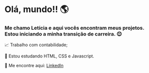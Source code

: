 # Olá, mundo!! :earth_americas:

### Me chamo Letícia e aqui vocês encontram meus projetos. Estou iniciando a minha transição de carreira. :blush:

:chart_with_upwards_trend: Trabalho com contabilidade;

:star2: Estou estudando HTML, CSS e Javascript.

:mag_right: Me encontre aqui: [LinkedIn](https://www.linkedin.com/in/let%C3%ADcia-cambui-5652471a4/)
